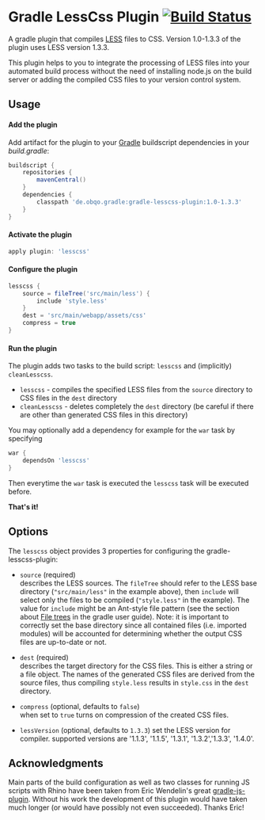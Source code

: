 # Gradle LessCss Plugin [![Build Status](https://travis-ci.org/obecker/gradle-lesscss-plugin.png?branch=master)](https://travis-ci.org/obecker/gradle-lesscss-plugin)

A gradle plugin that compiles [LESS](http://lesscss.org) files to CSS. Version 1.0-1.3.3 of the plugin uses LESS version 1.3.3.

This plugin helps to you to integrate the processing of LESS files into your automated build process without the need of installing node.js
on the build server or adding the compiled CSS files to your version control system.



## Usage

#### Add the plugin

Add artifact for the plugin to your [Gradle](http://gradle.org) buildscript dependencies in your *build.gradle*:

```groovy
buildscript {
    repositories {
        mavenCentral()
    }
    dependencies {
        classpath 'de.obqo.gradle:gradle-lesscss-plugin:1.0-1.3.3'
    }
}
```

#### Activate the plugin

```groovy
apply plugin: 'lesscss'
```

#### Configure the plugin

```groovy
lesscss {
    source = fileTree('src/main/less') {
        include 'style.less'
    }
    dest = 'src/main/webapp/assets/css'
    compress = true
}
```

#### Run the plugin

The plugin adds two tasks to the build script: `lesscss` and (implicitly) `cleanLesscss`.

* `lesscss` - compiles the specified LESS files from the `source` directory to CSS files in the `dest` directory
* `cleanLesscss` - deletes completely the `dest` directory (be careful if there are other than generated CSS files in this directory)

You may optionally add a dependency for example for the `war` task by specifying

```groovy
war {
    dependsOn 'lesscss'
}
```

Then everytime the `war` task is executed the `lesscss` task will be executed before.


**That's it!**

## Options

The `lesscss` object provides 3 properties for configuring the gradle-lesscss-plugin:

* `source` (required)  
describes the LESS sources. The `fileTree` should refer to the LESS base directory (`"src/main/less"` in the example above), then `include` will select
only the files to be compiled (`"style.less"` in the example). The value for `include` might be an Ant-style file pattern (see the section about
[File trees](http://www.gradle.org/docs/current/userguide/working_with_files.html#sec:file_trees) in the gradle user guide).
Note: it is important to correctly set the base directory since all contained files (i.e. imported modules) will be accounted for determining whether the
output CSS files are up-to-date or not.

* `dest` (required)  
describes the target directory for the CSS files. This is either a string or a file object. The names of the generated CSS files are derived from the
source files, thus compiling `style.less` results in `style.css` in the `dest` directory.

* `compress` (optional, defaults to `false`)  
when set to `true` turns on compression of the created CSS files.

* `lessVersion` (optional, defaults to `1.3.3`)
set the LESS version for compiler. supported versions are '1.1.3', '1.1.5', '1.3.1', '1.3.2','1.3.3', '1.4.0'.

## Acknowledgments

Main parts of the build configuration as well as two classes for running JS scripts with Rhino have been taken from Eric Wendelin's great
[gradle-js-plugin](https://github.com/eriwen/gradle-js-plugin). Without his work the development of this plugin would have taken much longer (or would
have possibly not even succeeded). Thanks Eric!

